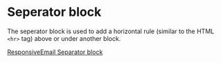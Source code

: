 # Seperator block

The seperator block is used to add a horizontal rule (similar to the HTML `<hr>`
tag) above or under another block. 

[ResponsiveEmail Separator block](https://ms.copernica.com/#/documentation/ResponsiveEmail/json/block-separator)
